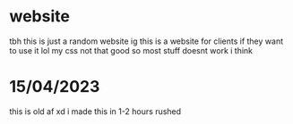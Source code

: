 # website
tbh this is just a random website
ig this is a website for clients if they want to use it lol
my css not that good so most stuff doesnt work i think

# 15/04/2023
this is old af xd i made this in 1-2 hours rushed

